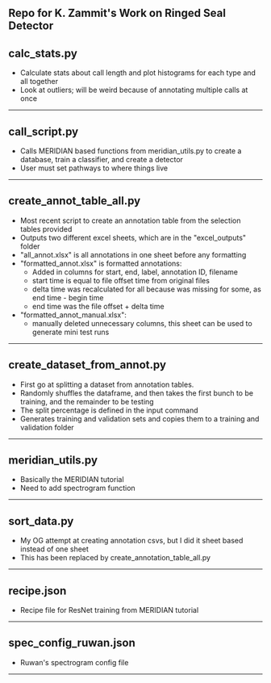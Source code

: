 ## Repo for K. Zammit's Work on Ringed Seal Detector ##

## calc_stats.py ##

- Calculate stats about call length and plot histograms for each type and all together 
- Look at outliers; will be weird because of annotating multiple calls at once 
______________________
## call_script.py ##

- Calls MERIDIAN based functions from meridian_utils.py to create a database, train a classifier, and create a detector
- User must set pathways to where things live
______________________

## create_annot_table_all.py ##

- Most recent script to create an annotation table from the selection tables provided
- Outputs two different excel sheets, which are in the "excel_outputs" folder 
- "all_annot.xlsx" is all annotations in one sheet before any formatting
- "formatted_annot.xlsx" is formatted annotations: 
	- Added in columns for start, end, label, annotation ID, filename
	- start time is equal to file offset time from original files 
	- delta time was recalculated for all because was missing for some, as end time - begin time
	- end time was the file offset + delta time
- "formatted_annot_manual.xlsx":
	- manually deleted unnecessary columns, this sheet can be used to generate mini test runs

______________________

## create_dataset_from_annot.py ##

- First go at splitting a dataset from annotation tables. 
- Randomly shuffles the dataframe, and then takes the first bunch to be training, and the remainder to be testing
- The split percentage is defined in the input command 
- Generates training and validation sets and copies them to a training and validation folder
______________________

## meridian_utils.py ##

- Basically the MERIDIAN tutorial
- Need to add spectrogram function 
______________________

## sort_data.py ##

- My OG attempt at creating annotation csvs, but I did it sheet based instead of one sheet 
- This has been replaced by create_annotation_table_all.py
______________________

## recipe.json ##

- Recipe file for ResNet training from MERIDIAN tutorial
______________________

## spec_config_ruwan.json ##

- Ruwan's spectrogram config file 
______________________


